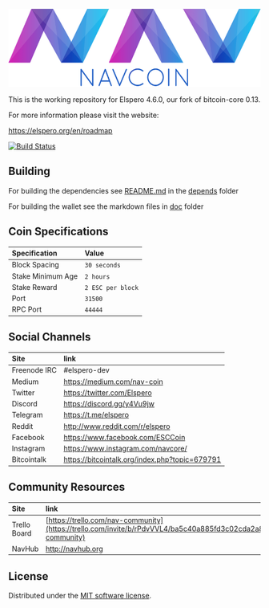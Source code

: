 ![Elspero](./img/logo-extended.png)

This is the working repository for Elspero 4.6.0, our fork of bitcoin-core 0.13.

For more information please visit the website:

 https://elspero.org/en/roadmap 

[![Build Status](https://travis-ci.org/ESCCoin/elspero-core.svg?branch=master)](https://travis-ci.org/ESCCoin/elspero-core)

## Building

For building the dependencies see [README.md](depends/README.md) in the [depends](depends) folder

For building the wallet see the markdown files in [doc](doc) folder

## Coin Specifications

| Specification | Value |
|:-----------|:-----------|
| Block Spacing | `30 seconds` |
| Stake Minimum Age | `2 hours` |
 | Stake Reward | `2 ESC per block` | 
| Port | `31500` |
| RPC Port | `44444` |

## Social Channels

| Site | link |
|:-----------|:-----------|
| Freenode IRC | #elspero-dev |
| Medium | https://medium.com/nav-coin |
| Twitter | https://twitter.com/Elspero |
| Discord | https://discord.gg/y4Vu9jw |
| Telegram | https://t.me/elspero |
| Reddit | http://www.reddit.com/r/elspero |
| Facebook | https://www.facebook.com/ESCCoin |
| Instagram | https://www.instagram.com/navcore/ |
| Bitcointalk | https://bitcointalk.org/index.php?topic=679791 |

## Community Resources

| Site         | link                                                                                                                    |
| :----------- | :---------------------------------------------------------------------------------------------------------------------- |
| Trello Board | [https://trello.com/nav-community](https://trello.com/invite/b/rPdvVVL4/ba5c40a885fd3c02cda2a8b406ff7124/nav-community) |
| NavHub       | http://navhub.org                                                                                                       |



License
---------------------
Distributed under the [MIT software license](http://www.opensource.org/licenses/mit-license.php).
